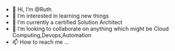 - 👋 Hi, I’m @Ruth
- 👀 I’m interested in learning new things
- 🌱 I’m currently a certified Solution Architect
- 💞️ I’m looking to collaborate on anything which might be Cloud Computing,Devops,Automation 
- 📫 How to reach me ...

<!---
Ruthshub/Ruthshub is a ✨ special ✨ repository because its `README.md` (this file) appears on your GitHub profile.
You can click the Preview link to take a look at your changes.
--->
